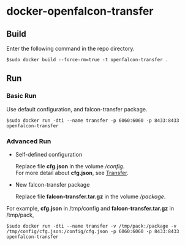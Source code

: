 # docker-openfalcon-transfer

## Build

Enter the following command in the repo directory.

```
$sudo docker build --force-rm=true -t openfalcon-transfer .
```

## Run

### Basic Run

Use default configuration, and falcon-transfer package.

```
$sudo docker run -dti --name transfer -p 6060:6060 -p 8433:8433 openfalcon-transfer
```

### Advanced Run

+ Self-defined configuration

    Replace file **cfg.json** in the volume */config*.  
    For more detail about **cfg.json**, see [Transfer](http://book.open-falcon.com/zh/install/transfer.html).

+ New falcon-transfer package

    Replace file **falcon-transfer.tar.gz** in the volume */package*.
  
For example, **cfg.json** in /tmp/config and **falcon-transfer.tar.gz** in /tmp/pack,

```
$sudo docker run -dti --name transfer -v /tmp/pack:/package -v /tmp/config/cfg.json:/config/cfg.json -p 6060:6060 -p 8433:8433 openfalcon-transfer
```
